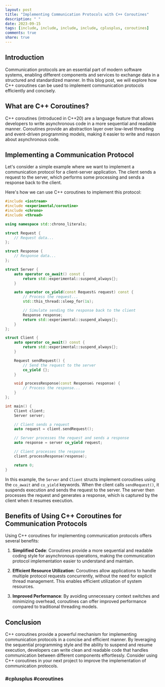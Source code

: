 ```yaml
---
layout: post
title: "Implementing Communication Protocols with C++ Coroutines"
description: " "
date: 2023-09-15
tags: [include, include, include, include, cplusplus, coroutines]
comments: true
share: true
---
```


## Introduction

Communication protocols are an essential part of modern software systems, enabling different components and services to exchange data in a structured and standardized manner. In this blog post, we will explore how C++ coroutines can be used to implement communication protocols efficiently and concisely.

## What are C++ Coroutines?

C++ coroutines (introduced in C++20) are a language feature that allows developers to write asynchronous code in a more sequential and readable manner. Coroutines provide an abstraction layer over low-level threading and event-driven programming models, making it easier to write and reason about asynchronous code.

## Implementing a Communication Protocol

Let's consider a simple example where we want to implement a communication protocol for a client-server application. The client sends a request to the server, which performs some processing and sends a response back to the client.

Here's how we can use C++ coroutines to implement this protocol:

```cpp
#include <iostream>
#include <experimental/coroutine>
#include <chrono>
#include <thread>

using namespace std::chrono_literals;

struct Request {
    // Request data...
};

struct Response {
    // Response data...
};

struct Server {
    auto operator co_await() const {
        return std::experimental::suspend_always{};
    }

    auto operator co_yield(const Request& request) const {
        // Process the request...
        std::this_thread::sleep_for(1s);

        // Simulate sending the response back to the client
        Response response;
        return std::experimental::suspend_always{};
    }
};

struct Client {
    auto operator co_await() const {
        return std::experimental::suspend_always{};
    }

    Request sendRequest() {
        // Send the request to the server
        co_yield {};
    }

    void processResponse(const Response& response) {
        // Process the response...
    }
};

int main() {
    Client client;
    Server server;

    // Client sends a request
    auto request = client.sendRequest();

    // Server processes the request and sends a response
    auto response = server co_yield request;

    // Client processes the response
    client.processResponse(response);

    return 0;
}
```

In this example, the `Server` and `Client` structs implement coroutines using the `co_await` and `co_yield` keywords. When the client calls `sendRequest()`, it suspends execution and sends the request to the server. The server then processes the request and generates a response, which is captured by the client when it resumes execution.

## Benefits of Using C++ Coroutines for Communication Protocols

Using C++ coroutines for implementing communication protocols offers several benefits:

1. **Simplified Code**: Coroutines provide a more sequential and readable coding style for asynchronous operations, making the communication protocol implementation easier to understand and maintain.

2. **Efficient Resource Utilization**: Coroutines allow applications to handle multiple protocol requests concurrently, without the need for explicit thread management. This enables efficient utilization of system resources.

3. **Improved Performance**: By avoiding unnecessary context switches and minimizing overhead, coroutines can offer improved performance compared to traditional threading models.

## Conclusion

C++ coroutines provide a powerful mechanism for implementing communication protocols in a concise and efficient manner. By leveraging the sequential programming style and the ability to suspend and resume execution, developers can write clean and readable code that handles communication between different components effortlessly. Consider using C++ coroutines in your next project to improve the implementation of communication protocols.

### #cplusplus #coroutines